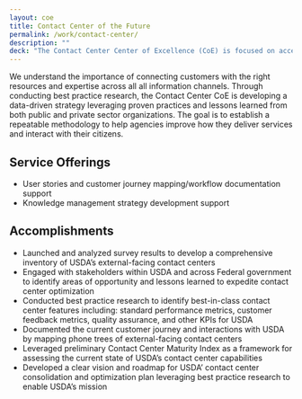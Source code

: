 ```yaml
---
layout: coe
title: Contact Center of the Future
permalink: /work/contact-center/
description: ""
deck: "The Contact Center Center of Excellence (CoE) is focused on accelerating IT modernization and optimizing external-facing contact centers across USDA."
---
```


We understand the importance of connecting customers with the right resources and expertise across all all information channels. Through conducting best practice research, the Contact Center CoE is developing a data-driven strategy leveraging proven practices and lessons learned from both public and private sector organizations. The goal is to establish a repeatable methodology to help agencies improve how they deliver services and interact with their citizens.

## Service Offerings
- User stories and customer journey mapping/workflow documentation support
- Knowledge management strategy development support


## Accomplishments

- Launched and analyzed survey results to develop a comprehensive inventory of USDA’s external-facing contact centers
- Engaged with stakeholders within USDA and across Federal government to identify areas of opportunity and lessons learned to expedite contact center optimization
- Conducted best practice research to identify best-in-class contact center features including: standard performance metrics, customer feedback metrics, quality assurance, and other KPIs for USDA
- Documented the current customer journey and interactions with USDA by mapping phone trees of external-facing contact centers
- Leveraged preliminary Contact Center Maturity Index as a framework for assessing the current state of USDA’s contact center capabilities
- Developed a clear vision and roadmap for USDA’ contact center consolidation and optimization plan leveraging best practice research to enable USDA’s mission
